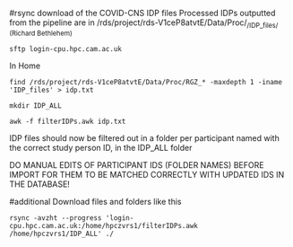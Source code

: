 #rsync download of the COVID-CNS IDP files
Processed IDPs outputted from the pipeline are in /rds/project/rds-V1ceP8atvtE/Data/Proc/<sub>/IDP_files/ (Richard Bethlehem)

    sftp login-cpu.hpc.cam.ac.uk
    
In Home
    
    find /rds/project/rds-V1ceP8atvtE/Data/Proc/RGZ_* -maxdepth 1 -iname 'IDP_files' > idp.txt
    
    mkdir IDP_ALL
    
    awk -f filterIDPs.awk idp.txt
    
IDP files should now be filtered out in a folder per participant named with the correct study person ID, in the IDP_ALL folder

DO MANUAL EDITS OF PARTICIPANT IDS (FOLDER NAMES) BEFORE IMPORT FOR THEM TO BE MATCHED CORRECTLY WITH UPDATED IDS IN THE DATABASE!


#additional
Download files and folders like this

    rsync -avzht --progress 'login-cpu.hpc.cam.ac.uk:/home/hpczvrs1/filterIDPs.awk /home/hpczvrs1/IDP_ALL' ./
